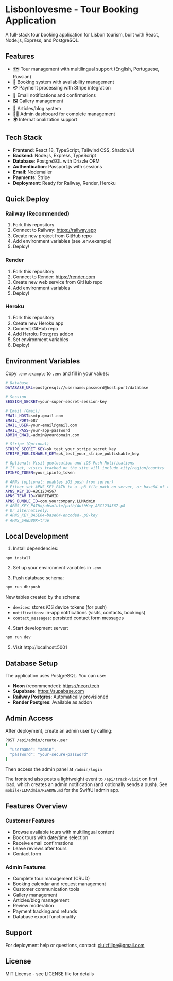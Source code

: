 # Lisbonlovesme - Tour Booking Application

A full-stack tour booking application for Lisbon tourism, built with React, Node.js, Express, and PostgreSQL.

## Features

- 🗺️ Tour management with multilingual support (English, Portuguese, Russian)
- 📅 Booking system with availability management
- 💳 Payment processing with Stripe integration
- 📧 Email notifications and confirmations
- 🖼️ Gallery management
- 📝 Articles/blog system
- 👨‍💼 Admin dashboard for complete management
- 🌍 Internationalization support

## Tech Stack

- **Frontend**: React 18, TypeScript, Tailwind CSS, Shadcn/UI
- **Backend**: Node.js, Express, TypeScript
- **Database**: PostgreSQL with Drizzle ORM
- **Authentication**: Passport.js with sessions
- **Email**: Nodemailer
- **Payments**: Stripe
- **Deployment**: Ready for Railway, Render, Heroku

## Quick Deploy

### Railway (Recommended)
1. Fork this repository
2. Connect to Railway: https://railway.app
3. Create new project from GitHub repo
4. Add environment variables (see .env.example)
5. Deploy!

### Render
1. Fork this repository
2. Connect to Render: https://render.com
3. Create new web service from GitHub repo
4. Add environment variables
5. Deploy!

### Heroku
1. Fork this repository
2. Create new Heroku app
3. Connect GitHub repo
4. Add Heroku Postgres addon
5. Set environment variables
6. Deploy!

## Environment Variables

Copy `.env.example` to `.env` and fill in your values:

```bash
# Database
DATABASE_URL=postgresql://username:password@host:port/database

# Session
SESSION_SECRET=your-super-secret-session-key

# Email (Gmail)
EMAIL_HOST=smtp.gmail.com
EMAIL_PORT=587
EMAIL_USER=your-email@gmail.com
EMAIL_PASS=your-app-password
ADMIN_EMAIL=admin@yourdomain.com

# Stripe (Optional)
STRIPE_SECRET_KEY=sk_test_your_stripe_secret_key
STRIPE_PUBLISHABLE_KEY=pk_test_your_stripe_publishable_key

# Optional: Visit geolocation and iOS Push Notifications
# If set, visits tracked on the site will include city/region/country
IPINFO_TOKEN=your_ipinfo_token

# APNs (optional; enables iOS push from server)
# Either set APNS_KEY_PATH to a .p8 file path on server, or base64 of the key
APNS_KEY_ID=ABC1234567
APNS_TEAM_ID=YOURTEAMID
APNS_BUNDLE_ID=com.yourcompany.LLMAdmin
# APNS_KEY_PATH=/absolute/path/AuthKey_ABC1234567.p8
# Or alternatively:
# APNS_KEY_BASE64=base64-encoded-.p8-key
# APNS_SANDBOX=true
```

## Local Development

1. Install dependencies:
```bash
npm install
```

2. Set up your environment variables in `.env`

3. Push database schema:
```bash
npm run db:push
```

New tables created by the schema:
- `devices`: stores iOS device tokens (for push)
- `notifications`: in-app notifications (visits, contacts, bookings)
- `contact_messages`: persisted contact form messages

4. Start development server:
```bash
npm run dev
```

5. Visit http://localhost:5001

## Database Setup

The application uses PostgreSQL. You can use:
- **Neon** (recommended): https://neon.tech
- **Supabase**: https://supabase.com
- **Railway Postgres**: Automatically provisioned
- **Render Postgres**: Available as addon

## Admin Access

After deployment, create an admin user by calling:
```bash
POST /api/admin/create-user
{
  "username": "admin",
  "password": "your-secure-password"
}
```

Then access the admin panel at `/admin/login`

The frontend also posts a lightweight event to `/api/track-visit` on first load, which creates an admin notification (and optionally sends a push). See `mobile/LLMAdmin/README.md` for the SwiftUI admin app.

## Features Overview

### Customer Features
- Browse available tours with multilingual content
- Book tours with date/time selection
- Receive email confirmations
- Leave reviews after tours
- Contact form

### Admin Features
- Complete tour management (CRUD)
- Booking calendar and request management
- Customer communication tools
- Gallery management
- Articles/blog management
- Review moderation
- Payment tracking and refunds
- Database export functionality

## Support

For deployment help or questions, contact: cluizfilipe@gmail.com

## License

MIT License - see LICENSE file for details
